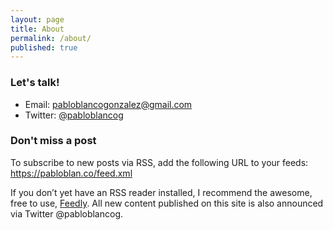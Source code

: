 ```yaml
---
layout: page
title: About
permalink: /about/
published: true
---
```


### Let's talk!

- Email: [pabloblancogonzalez@gmail.com](mailto:pabloblancogonzalez@gmail.com)
- Twitter: [@pabloblancog](https://www.twitter.com/pabloblancog)


### Don't miss a post
To subscribe to new posts via RSS, add the following URL to your feeds:
https://pabloblan.co/feed.xml

If you don’t yet have an RSS reader installed, I recommend the awesome, free to use, [Feedly](https://feedly.com).
All new content published on this site is also announced via Twitter @pabloblancog.
